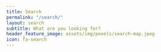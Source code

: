 ```yaml
---
title: Search
permalink: "/search/"
layout: search
subtitle: What are you looking for?
header_feature_image: assets/img/pexels/search-map.jpeg
icon: fa-search
---
```

